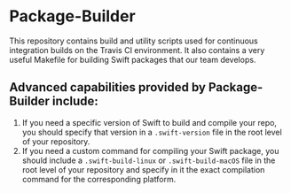 # Package-Builder

This repository contains build and utility scripts used for continuous integration builds on the Travis CI environment. It also contains a very useful Makefile for building Swift packages that our team develops.

## Advanced capabilities provided by Package-Builder include:

1.  If you need a specific version of Swift to build and compile your repo, you should specify that version in a `.swift-version` file in the root level of your repository.
2.  If you need a custom command for compiling your Swift package, you should include a `.swift-build-linux` or `.swift-build-macOS` file in the root level of your repository and specify in it the exact compilation command for the corresponding platform.

